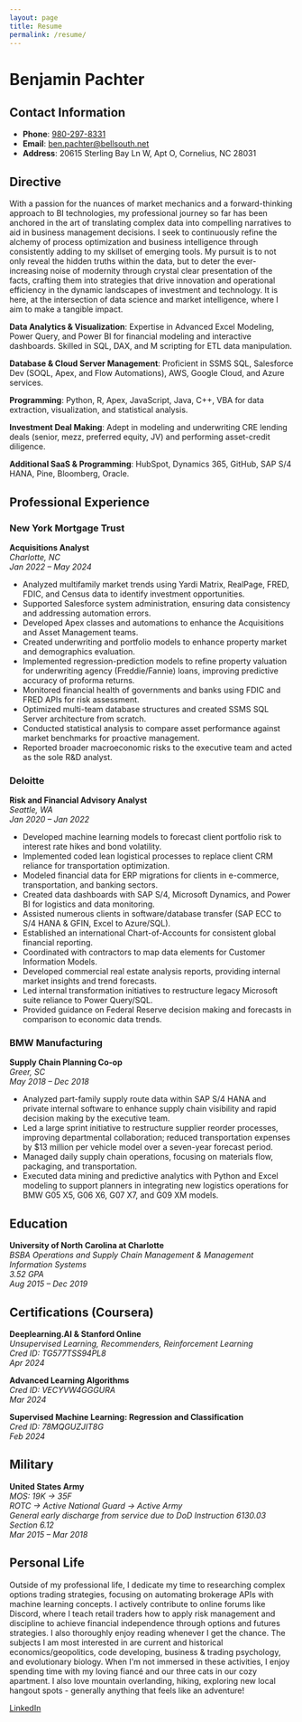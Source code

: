 ```yaml
---
layout: page
title: Resume
permalink: /resume/
---
```


# Benjamin Pachter

## Contact Information
- **Phone**: [980-297-8331](tel:9802978331)
- **Email**: [ben.pachter@bellsouth.net](mailto:ben.pachter@bellsouth.net)
- **Address**: 20615 Sterling Bay Ln W, Apt O, Cornelius, NC 28031

## Directive
With a passion for the nuances of market mechanics and a forward-thinking approach to BI technologies, my professional journey so far has been anchored in the art of translating complex data into compelling narratives to aid in business management decisions. I seek to continuously refine the alchemy of process optimization and business intelligence through consistently adding to my skillset of emerging tools. My pursuit is to not only reveal the hidden truths within the data, but to deter the ever-increasing noise of modernity through crystal clear presentation of the facts, crafting them into strategies that drive innovation and operational efficiency in the dynamic landscapes of investment and technology. It is here, at the intersection of data science and market intelligence, where I aim to make a tangible impact.

**Data Analytics & Visualization**: Expertise in Advanced Excel Modeling, Power Query, and Power BI for financial modeling and interactive dashboards. Skilled in SQL, DAX, and M scripting for ETL data manipulation.

**Database & Cloud Server Management**: Proficient in SSMS SQL, Salesforce Dev (SOQL, Apex, and Flow Automations), AWS, Google Cloud, and Azure services.

**Programming**: Python, R, Apex, JavaScript, Java, C++, VBA for data extraction, visualization, and statistical analysis.

**Investment Deal Making**: Adept in modeling and underwriting CRE lending deals (senior, mezz, preferred equity, JV) and performing asset-credit diligence.

**Additional SaaS & Programming**: HubSpot, Dynamics 365, GitHub, SAP S/4 HANA, Pine, Bloomberg, Oracle.


## Professional Experience

### New York Mortgage Trust
**Acquisitions Analyst**  
*Charlotte, NC*  
*Jan 2022 – May 2024*

- Analyzed multifamily market trends using Yardi Matrix, RealPage, FRED, FDIC, and Census data to identify investment opportunities.
- Supported Salesforce system administration, ensuring data consistency and addressing automation errors.
- Developed Apex classes and automations to enhance the Acquisitions and Asset Management teams.
- Created underwriting and portfolio models to enhance property market and demographics evaluation.
- Implemented regression-prediction models to refine property valuation for underwriting agency (Freddie/Fannie) loans, improving predictive accuracy of proforma returns.
- Monitored financial health of governments and banks using FDIC and FRED APIs for risk assessment.
- Optimized multi-team database structures and created SSMS SQL Server architecture from scratch.
- Conducted statistical analysis to compare asset performance against market benchmarks for proactive management.
- Reported broader macroeconomic risks to the executive team and acted as the sole R&D analyst.

### Deloitte
**Risk and Financial Advisory Analyst**  
*Seattle, WA*  
*Jan 2020 – Jan 2022*

- Developed machine learning models to forecast client portfolio risk to interest rate hikes and bond volatility.
- Implemented coded lean logistical processes to replace client CRM reliance for transportation optimization.
- Modeled financial data for ERP migrations for clients in e-commerce, transportation, and banking sectors.
- Created data dashboards with SAP S/4, Microsoft Dynamics, and Power BI for logistics and data monitoring.
- Assisted numerous clients in software/database transfer (SAP ECC to S/4 HANA & GFIN, Excel to Azure/SQL).
- Established an international Chart-of-Accounts for consistent global financial reporting.
- Coordinated with contractors to map data elements for Customer Information Models.
- Developed commercial real estate analysis reports, providing internal market insights and trend forecasts.
- Led internal transformation initiatives to restructure legacy Microsoft suite reliance to Power Query/SQL.
- Provided guidance on Federal Reserve decision making and forecasts in comparison to economic data trends.

### BMW Manufacturing
**Supply Chain Planning Co-op**  
*Greer, SC*  
*May 2018 – Dec 2018*

- Analyzed part-family supply route data within SAP S/4 HANA and private internal software to enhance supply chain visibility and rapid decision making by the executive team.
- Led a large sprint initiative to restructure supplier reorder processes, improving departmental collaboration; reduced transportation expenses by $13 million per vehicle model over a seven-year forecast period.
- Managed daily supply chain operations, focusing on materials flow, packaging, and transportation.
- Executed data mining and predictive analytics with Python and Excel modeling to support planners in integrating new logistics operations for BMW G05 X5, G06 X6, G07 X7, and G09 XM models.

## Education
**University of North Carolina at Charlotte**  
*BSBA Operations and Supply Chain Management & Management Information Systems*  
*3.52 GPA*  
*Aug 2015 – Dec 2019*

## Certifications (Coursera)
**Deeplearning.AI & Stanford Online**  
*Unsupervised Learning, Recommenders, Reinforcement Learning*  
*Cred ID: TG577TSS94PL8*  
*Apr 2024*

**Advanced Learning Algorithms**  
*Cred ID: VECYVW4GGGURA*  
*Mar 2024*

**Supervised Machine Learning: Regression and Classification**  
*Cred ID: 78MQGUZJIT8G*  
*Feb 2024*

## Military
**United States Army**  
*MOS: 19K -> 35F*  
*ROTC -> Active National Guard -> Active Army*  
*General early discharge from service due to DoD Instruction 6130.03 Section 6.12*  
*Mar 2015 – Mar 2018*

## Personal Life
Outside of my professional life, I dedicate my time to researching complex options trading strategies, focusing on automating brokerage APIs with machine learning concepts. I actively contribute to online forums like Discord, where I teach retail traders how to apply risk management and discipline to achieve financial independence through options and futures strategies. I also thoroughly enjoy reading whenever I get the chance. The subjects I am most interested in are current and historical economics/geopolitics, code developing, business & trading psychology, and evolutionary biology. When I'm not immersed in these activities, I enjoy spending time with my loving fiancé and our three cats in our cozy apartment. I also love mountain overlanding, hiking, exploring new local hangout spots - generally anything that feels like an adventure!

[LinkedIn](https://www.linkedin.com/in/yourprofile)

